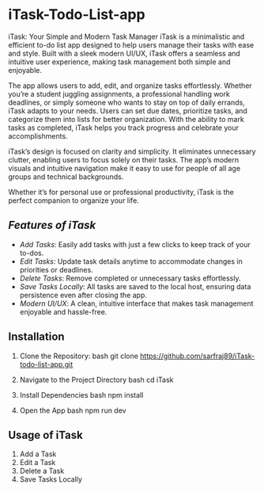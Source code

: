 # iTask-Todo-List-app
iTask: Your Simple and Modern Task Manager
iTask is a minimalistic and efficient to-do list app designed to help users manage their tasks with ease and style. Built with a sleek modern UI/UX, iTask offers a seamless and intuitive user experience, making task management both simple and enjoyable.

The app allows users to add, edit, and organize tasks effortlessly. Whether you’re a student juggling assignments, a professional handling work deadlines, or simply someone who wants to stay on top of daily errands, iTask adapts to your needs. Users can set due dates, prioritize tasks, and categorize them into lists for better organization. With the ability to mark tasks as completed, iTask helps you track progress and celebrate your accomplishments.

iTask’s design is focused on clarity and simplicity. It eliminates unnecessary clutter, enabling users to focus solely on their tasks. The app’s modern visuals and intuitive navigation make it easy to use for people of all age groups and technical backgrounds.

Whether it’s for personal use or professional productivity, iTask is the perfect companion to organize your life.

## *Features of iTask*  

- *Add Tasks*: Easily add tasks with just a few clicks to keep track of your to-dos.  
- *Edit Tasks*: Update task details anytime to accommodate changes in priorities or deadlines.  
- *Delete Tasks*: Remove completed or unnecessary tasks effortlessly.  
- *Save Tasks Locally*: All tasks are saved to the local host, ensuring data persistence even after closing the app.  
- *Modern UI/UX*: A clean, intuitive interface that makes task management enjoyable and hassle-free.  

## Installation

1. Clone the Repository:
bash
git clone https://github.com/sarfraj89/iTask-todo-list-app.git

2. Navigate to the Project Directory
bash
cd iTask

3. Install Dependencies
bash
npm install

4. Open the App
bash
npm run dev


## Usage of iTask
1. Add a Task
2. Edit a Task
3. Delete a Task
4. Save Tasks Locally